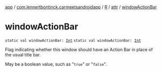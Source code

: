 [app](../../../index.md) / [com.lennertbontinck.carmeetsandroidapp](../../index.md) / [R](../index.md) / [attr](index.md) / [windowActionBar](./window-action-bar.md)

# windowActionBar

`static val windowActionBar: `[`Int`](https://kotlinlang.org/api/latest/jvm/stdlib/kotlin/-int/index.html)
`static val windowActionBar: `[`Int`](https://kotlinlang.org/api/latest/jvm/stdlib/kotlin/-int/index.html)

Flag indicating whether this window should have an Action Bar in place of the usual title bar.

May be a boolean value, such as "`true`" or "`false`".

